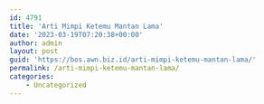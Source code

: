 ```yaml
---
id: 4791
title: 'Arti Mimpi Ketemu Mantan Lama'
date: '2023-03-19T07:20:38+00:00'
author: admin
layout: post
guid: 'https://bos.awn.biz.id/arti-mimpi-ketemu-mantan-lama/'
permalink: /arti-mimpi-ketemu-mantan-lama/
categories:
    - Uncategorized
---
```


